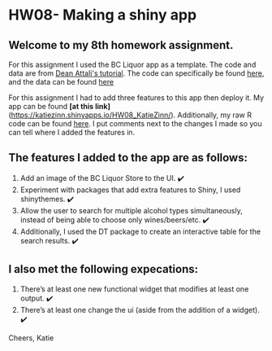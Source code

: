 # HW08- Making a shiny app


## Welcome to my 8th homework assignment. 

For this assignment I used the BC Liquor app as a template. The code and data are from [Dean Attali's tutorial](https://deanattali.com/blog/building-shiny-apps-tutorial). The code can specifically be found [here](https://deanattali.com/blog/building-shiny-apps-tutorial/#12-final-shiny-app-code), and the data can be found [here](http://www.opendatabc.ca/dataset/bc-liquor-store-product-price-list-current-prices)

For this assignment I had to add three features to this app then deploy it. My app can be found **[at this link]**(https://katiezinn.shinyapps.io/HW08_KatieZinn/). Additionally, my raw R code can be found [here](https://github.com/STAT545-UBC-students/hw08-katiezinn/blob/master/app.R). I put comments next to the changes I made so you can tell where I added the features in.

## **The features I added to the app are as follows:**

1) Add an image of the BC Liquor Store to the UI. :heavy_check_mark:
2) Experiment with packages that add extra features to Shiny, I used shinythemes. :heavy_check_mark:
3) Allow the user to search for multiple alcohol types simultaneously, instead of being able to choose only wines/beers/etc. :heavy_check_mark:
4) Additionally, I used the DT package to create an interactive table for the search results. :heavy_check_mark:

## **I also met the following expecations:**

1) There’s at least one new functional widget that modifies at least one output. :heavy_check_mark:
2) There’s at least one change the ui (aside from the addition of a widget). :heavy_check_mark:

Cheers,
Katie


